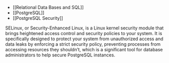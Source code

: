 - [[Relational Data Bases and SQL]]
- [[PostgreSQL]]
- [[PostgreSQL Security]]

SELinux, or Security-Enhanced Linux, is a Linux kernel security module that brings heightened access control and security policies to your system. It is specifically designed to protect your system from unauthorized access and data leaks by enforcing a strict security policy, preventing processes from accessing resources they shouldn’t, which is a significant tool for database administrators to help secure PostgreSQL instances.